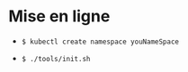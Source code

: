 # Mise en ligne
- ```shell
  $ kubectl create namespace youNameSpace  
  ```
- ```shell
  $ ./tools/init.sh
  ```